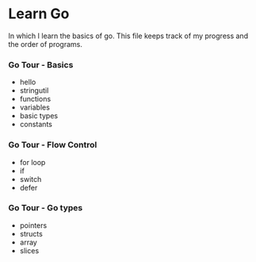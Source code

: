 # Learn Go

In which I learn the basics of go. This file keeps track of my progress and the order of programs.

### Go Tour - Basics
- hello
- stringutil
- functions
- variables
- basic types
- constants

### Go Tour - Flow Control
- for loop
- if
- switch
- defer

### Go Tour - Go types
- pointers
- structs
- array
- slices
